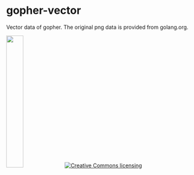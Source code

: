 gopher-vector
=============

Vector data of gopher.
The original png data is provided from golang.org.

<img width="30%" src="https://raw.github.com/golang-samples/gopher-vector/master/gopher.png"/>

<a rel="license" href="http://creativecommons.org/licenses/by/3.0/deed.ja">
	<img alt="Creative Commons licensing" style="border-width:0" src="http://i.creativecommons.org/l/by/3.0/88x31.png" />
</a>

